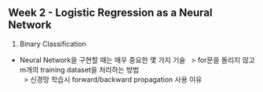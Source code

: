 
## Week 2 - Logistic Regression as a Neural Network

1. Binary Classification
 - Neural Network을 구현할 때는 매우 중요한 몇 가지 기술
 &nbsp; > for문을 돌리지 않고 m개의 training dataset을 처리하는 방법  
 &nbsp; > 신경망 학습시 forward/backward propagation 사용 이유 
